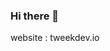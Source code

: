 ### Hi there 👋

<!--
**tweekdev/tweekdev** is a ✨ _special_ ✨ repository because its `README.md` (this file) appears on your GitHub profile.

[![Github Followers Badge](https://img.shields.io/github/followers/Aina261?style=social)](https://github.com/tweekdev)
[![LinkedIn](https://img.shields.io/badge/linkedin-%230077B5.svg?&style=for-the-badge&logo=linkedin&logoColor=white)](https://www.linkedin.com/in/th%C3%A9au-antoine/)

[![Website perso.crans.org](https://img.shields.io/website-up-down-green-red/http/perso.crans.org.svg)](https://tweekdev.io/)


Here are some ideas to get you started:

- 🔭 I’m currently working as [FDLV](https://www.fdlv.com/) as full stack developer. 
- 🌱 I’m currently learning MERN stack, typeScript, Python 
- 📫 How to reach me: email: tja.theau54@gmail.com
- Insta : https://www.instagram.com/theauuuu_antoine/
--> website : tweekdev.io
